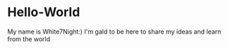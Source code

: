 # Hello-World
My name is White7Night:)
I'm gald to be here to share my ideas and learn from the world
